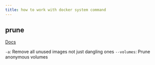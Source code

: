 ```yaml
---
title: how to work with docker system command
---
```


## prune

[Docs](https://docs.docker.com/reference/cli/docker/system/prune/)

`-a`: Remove all unused images not just dangling ones
`--volumes`: Prune anonymous volumes
